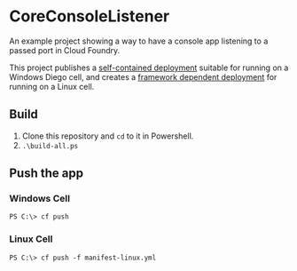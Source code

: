 # CoreConsoleListener

An example project showing a way to have a console app listening to a passed port in Cloud Foundry.

This project publishes a [self-contained deployment](https://docs.microsoft.com/en-us/dotnet/articles/core/deploying/deploy-with-cli#a-namesimpleselfa-self-contained-deployment-without-third-party-dependencies) suitable for running on a Windows Diego cell, and creates a [framework dependent deployment](https://docs.microsoft.com/en-us/dotnet/articles/core/deploying/deploy-with-cli#framework-dependent-deployment) for running on a Linux cell.

## Build

1. Clone this repository and `cd` to it in Powershell.
1. `.\build-all.ps`

## Push the app
### Windows Cell
`PS C:\> cf push`

### Linux Cell
`PS C:\> cf push -f manifest-linux.yml`
